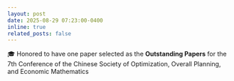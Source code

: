 ```yaml
---
layout: post
date: 2025-08-29 07:23:00-0400
inline: true
related_posts: false
---
```


🎓 Honored to have one paper selected as the **Outstanding Papers** for the 7th Conference of the Chinese Society of Optimization, Overall Planning, and Economic Mathematics